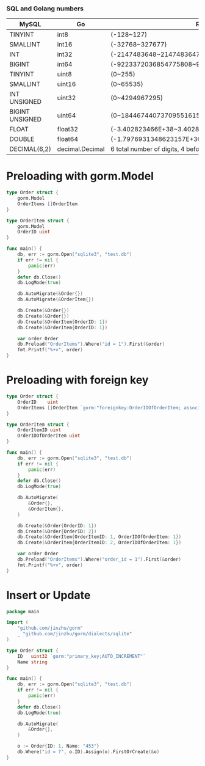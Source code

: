 ### SQL and Golang numbers

| MySQL           | Go              | Range                                                            |
| --------------- | --------------- | ---------------------------------------------------------------- |
| TINYINT         | int8            | (-128~127)                                                       |
| SMALLINT        | int16           | (-32768~327677)                                                  |
| INT             | int32           | (-2147483648~2147483647)                                         |
| BIGINT          | int64           | (-9223372036854775808~9223372036854775807)                       |
| TINYINT         | uint8           | (0~255)                                                          |
| SMALLINT        | uint16          | (0~65535)                                                        |
| INT UNSIGNED    | uint32          | (0~4294967295)                                                   |
| BIGINT UNSIGNED | uint64          | (0~18446744073709551615)                                         |
| FLOAT           | float32         | (-3.402823466E+38~3.402823466E+38)                               |
| DOUBLE          | float64         | (-1.7976931348623157E+308~1.7976931348623157E+308)               |
| DECIMAL(6,2)    | decimal.Decimal | 6 total number of digits, 4 before and 2 after the decimal point |

Preloading with gorm.Model
=====
```go
type Order struct {
	gorm.Model
	OrderItems []OrderItem
}

type OrderItem struct {
	gorm.Model
	OrderID uint
}

func main() {
	db, err := gorm.Open("sqlite3", "test.db")
	if err != nil {
		panic(err)
	}
	defer db.Close()
	db.LogMode(true)

	db.AutoMigrate(&Order{})
	db.AutoMigrate(&OrderItem{})

	db.Create(&Order{})
	db.Create(&Order{})
	db.Create(&OrderItem{OrderID: 1})
	db.Create(&OrderItem{OrderID: 1})

	var order Order
	db.Preload("OrderItems").Where("id = 1").First(&order)
	fmt.Printf("%+v", order)
}
```

Preloading with foreign key
=====
```go
type Order struct {
	OrderID    uint
	OrderItems []OrderItem `gorm:"foreignkey:OrderIDOfOrderItem; association_foreignkey:OrderID"`
}

type OrderItem struct {
	OrderItemID uint
	OrderIDOfOrderItem uint
}

func main() {
	db, err := gorm.Open("sqlite3", "test.db")
	if err != nil {
		panic(err)
	}
	defer db.Close()
	db.LogMode(true)

	db.AutoMigrate(
		&Order{},
		&OrderItem{},
	)

	db.Create(&Order{OrderID: 1})
	db.Create(&Order{OrderID: 2})
	db.Create(&OrderItem{OrderItemID: 1, OrderIDOfOrderItem: 1})
	db.Create(&OrderItem{OrderItemID: 2, OrderIDOfOrderItem: 1})

	var order Order
	db.Preload("OrderItems").Where("order_id = 1").First(&order)
	fmt.Printf("%+v", order)
}
```

Insert or Update
=====
```go
package main

import (
	"github.com/jinzhu/gorm"
	_ "github.com/jinzhu/gorm/dialects/sqlite"
)

type Order struct {
	ID   uint32 `gorm:"primary_key;AUTO_INCREMENT"`
	Name string
}

func main() {
	db, err := gorm.Open("sqlite3", "test.db")
	if err != nil {
		panic(err)
	}
	defer db.Close()
	db.LogMode(true)

	db.AutoMigrate(
		&Order{},
	)

	o := Order{ID: 1, Name: "453"}
	db.Where("id = ?", o.ID).Assign(o).FirstOrCreate(&o)
}

```

